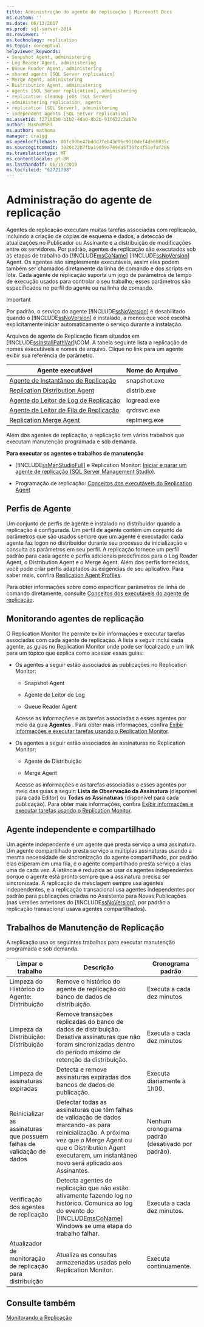 ```yaml
---
title: Administração do agente de replicação | Microsoft Docs
ms.custom: ''
ms.date: 06/13/2017
ms.prod: sql-server-2014
ms.reviewer: ''
ms.technology: replication
ms.topic: conceptual
helpviewer_keywords:
- Snapshot Agent, administering
- Log Reader Agent, administering
- Queue Reader Agent, administering
- shared agents [SQL Server replication]
- Merge Agent, administering
- Distribution Agent, administering
- agents [SQL Server replication], administering
- replication cleanup jobs [SQL Server]
- administering replication, agents
- replication [SQL Server], administering
- independent agents [SQL Server replication]
ms.assetid: f27186b8-b1b2-4da0-8b2b-91f632c2ab7e
author: MashaMSFT
ms.author: mathoma
manager: craigg
ms.openlocfilehash: 00fc90be42bddd7feb43d96c9110def4db60835c
ms.sourcegitcommit: 3026c22b7fba19059a769ea5f367c4f51efaf286
ms.translationtype: MT
ms.contentlocale: pt-BR
ms.lasthandoff: 06/15/2019
ms.locfileid: "62721798"
---
```

# <a name="replication-agent-administration"></a>Administração do agente de replicação
  Agentes de replicação executam muitas tarefas associadas com replicação, incluindo a criação de cópias de esquema e dados, a detecção de atualizações no Publicador ou Assinante e a distribuição de modificações entre os servidores. Por padrão, agentes de replicação são executados sob as etapas de trabalho do [!INCLUDE[msCoName](../../../includes/msconame-md.md)] [!INCLUDE[ssNoVersion](../../../includes/ssnoversion-md.md)] Agent. Os agentes são simplesmente executáveis, assim eles podem também ser chamados diretamente da linha de comando e dos scripts em lote. Cada agente de replicação suporta um jogo de parâmetros de tempo de execução usados para controlar o seu trabalho; esses parâmetros são especificados no perfil do agente ou na linha de comando.  
  
> [!IMPORTANT]  
>  Por padrão, o serviço do agente [!INCLUDE[ssNoVersion](../../../includes/ssnoversion-md.md)] é desabilitado quando o [!INCLUDE[ssNoVersion](../../../includes/ssnoversion-md.md)] é instalado, a menos que você escolha explicitamente iniciar automaticamente o serviço durante a instalação.  
  
 Arquivos de agente de Replicação ficam situados em [!INCLUDE[ssInstallPathVar](../../../includes/ssinstallpathvar-md.md)]\COM. A tabela seguinte lista a replicação de nomes executáveis e nomes de arquivo. Clique no link para um agente exibir sua referência de parâmetro.  
  
|Agente executável|Nome do Arquivo|  
|----------------------|---------------|  
|[Agente de Instantâneo de Replicação](replication-snapshot-agent.md)|snapshot.exe|  
|[Replication Distribution Agent](replication-distribution-agent.md)|distrib.exe|  
|[Agente do Leitor de Log de Replicação](replication-log-reader-agent.md)|logread.exe|  
|[Agente de Leitor de Fila de Replicação](replication-queue-reader-agent.md)|qrdrsvc.exe|  
|[Replication Merge Agent](replication-merge-agent.md)|replmerg.exe|  
  
 Além dos agentes de replicação, a replicação tem vários trabalhos que executam manutenção programada e sob demanda.  
  
 **Para executar os agentes e trabalhos de manutenção**  
  
-   [!INCLUDE[ssManStudioFull](../../../includes/ssmanstudiofull-md.md)] e Replication Monitor: [Iniciar e parar um agente de replicação &#40;SQL Server Management Studio&#41;](start-and-stop-a-replication-agent-sql-server-management-studio.md).  
  
-   Programação de replicação: [Conceitos dos executáveis do Replication Agent](../concepts/replication-agent-executables-concepts.md)  
  
## <a name="agent-profiles"></a>Perfis de Agente  
 Um conjunto de perfis de agente é instalado no distribuidor quando a replicação é configurada. Um perfil de agente contém um conjunto de parâmetros que são usados sempre que um agente é executado: cada agente faz logon no distribuidor durante seu processo de inicialização e consulta os parâmetros em seu perfil. A replicação fornece um perfil padrão para cada agente e perfis adicionais predefinidos para o Log Reader Agent, o Distribution Agent e o Merge Agent. Além dos perfis fornecidos, você pode criar perfis adaptados às exigências de seu aplicativo. Para saber mais, confira [Replication Agent Profiles](replication-agent-profiles.md).  
  
 Para obter informações sobre como especificar parâmetros de linha de comando diretamente, consulte [Conceitos dos executáveis do agente de replicação](../concepts/replication-agent-executables-concepts.md).  
  
## <a name="monitoring-replication-agents"></a>Monitorando agentes de replicação  
 O Replication Monitor lhe permite exibir informações e executar tarefas associadas com cada agente de replicação. A lista a seguir inclui cada agente, as guias no Replication Monitor onde pode ser localizado e um link para um tópico que explica como acessar essas guias:  
  
-   Os agentes a seguir estão associados às publicações no Replication Monitor:  
  
    -   Snapshot Agent  
  
    -   Agente de Leitor de Log  
  
    -   Queue Reader Agent  
  
     Acesse as informações e as tarefas associadas a esses agentes por meio da guia **Agentes** . Para obter mais informações, confira [Exibir informações e executar tarefas usando o Replication Monitor](../monitor/view-information-and-perform-tasks-replication-monitor.md).  
  
-   Os agentes a seguir estão associados às assinaturas no Replication Monitor:  
  
    -   Agente de Distribuição  
  
    -   Merge Agent  
  
     Acesse as informações e as tarefas associadas a esses agentes por meio das guias a seguir: **Lista de Observação da Assinatura** (disponível para cada Editor) ou **Todas as Assinaturas** (disponível para cada publicação). Para obter mais informações, confira [Exibir informações e executar tarefas usando o Replication Monitor](../monitor/view-information-and-perform-tasks-replication-monitor.md).  
  
## <a name="independent-and-shared-agents"></a>Agente independente e compartilhado  
 Um agente independente é um agente que presta serviço a uma assinatura. Um agente compartilhado presta serviço a múltiplas assinaturas usando a mesma necessidade de sincronização do agente compartilhado, por padrão elas esperam em uma fila, e o agente compartilhado presta serviço a elas uma de cada vez. A latência é reduzida ao usar os agentes independentes porque o agente está pronto sempre que a assinatura precisa ser sincronizada. A replicação de mesclagem sempre usa agentes independentes, e a replicação transacional usa agentes independentes por padrão para publicações criadas no Assistente para Novas Publicações (nas versões anteriores do [!INCLUDE[ssNoVersion](../../../includes/ssnoversion-md.md)], por padrão a replicação transacional usava agentes compartilhados).  
  
## <a name="replication-maintenance-jobs"></a>Trabalhos de Manutenção de Replicação  
 A replicação usa os seguintes trabalhos para executar manutenção programada e sob demanda.  
  
|Limpar o trabalho|Descrição|Cronograma padrão|  
|------------------|-----------------|----------------------|  
|Limpeza do Histórico do Agente: Distribuição|Remove o histórico do agente de replicação do banco de dados de distribuição.|Executa a cada dez minutos|  
|Limpeza da Distribuição: Distribuição|Remove transações replicadas do banco de dados de distribuição. Desativa assinaturas que não foram sincronizadas dentro do período máximo de retenção da distribuição.|Executa a cada dez minutos|  
|Limpeza de assinaturas expiradas|Detecta e remove assinaturas expiradas dos bancos de dados de publicação.|Executa diariamente à 1h00.|  
|Reinicializar as assinaturas que possuem falhas de validação de dados|Detectar todas as assinaturas que têm falhas de validação de dados marcando-as para reinicialização. A próxima vez que o Merge Agent ou que o Distribution Agent executarem, um instantâneo novo será aplicado aos Assinantes.|Nenhum cronograma padrão (desativado por padrão).|  
|Verificação dos agentes de replicação|Detecta agentes de replicação que não estão ativamente fazendo log no histórico. Comunica ao log do evento do [!INCLUDE[msCoName](../../../includes/msconame-md.md)] Windows se uma etapa do trabalho falhar.|Executa a cada dez minutos.|  
|Atualizador de monitoração de replicação para distribuição|Atualiza as consultas armazenadas usadas pelo Replication Monitor.|Executa continuamente.|  
  
## <a name="see-also"></a>Consulte também  
 [Monitorando a Replicação](../monitoring-replication.md)  
  
  

